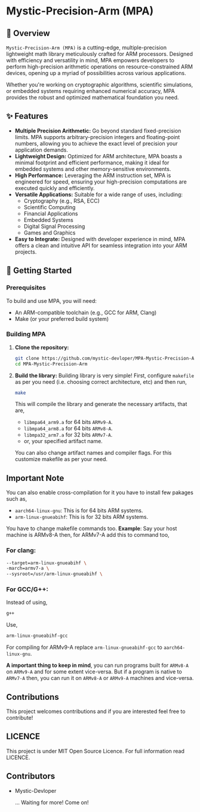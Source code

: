 # Mystic-Precision-Arm (MPA)

## 🌟 Overview

`Mystic-Precision-Arm (MPA)` is a cutting-edge, multiple-precision lightweight math library meticulously crafted for ARM processors. Designed with efficiency and versatility in mind, MPA empowers developers to perform high-precision arithmetic operations on resource-constrained ARM devices, opening up a myriad of possibilities across various applications.

Whether you're working on cryptographic algorithms, scientific simulations, or embedded systems requiring enhanced numerical accuracy, MPA provides the robust and optimized mathematical foundation you need.

## ✨ Features

* **Multiple Precision Arithmetic:** Go beyond standard fixed-precision limits. MPA supports arbitrary-precision integers and floating-point numbers, allowing you to achieve the exact level of precision your application demands.
* **Lightweight Design:** Optimized for ARM architecture, MPA boasts a minimal footprint and efficient performance, making it ideal for embedded systems and other memory-sensitive environments.
* **High Performance:** Leveraging the ARM instruction set, MPA is engineered for speed, ensuring your high-precision computations are executed quickly and efficiently.
* **Versatile Applications:** Suitable for a wide range of uses, including:
    * Cryptography (e.g., RSA, ECC)
    * Scientific Computing
    * Financial Applications
    * Embedded Systems
    * Digital Signal Processing
    * Games and Graphics
* **Easy to Integrate:** Designed with developer experience in mind, MPA offers a clean and intuitive API for seamless integration into your ARM projects.

## 🚀 Getting Started

### Prerequisites

To build and use MPA, you will need:

* An ARM-compatible toolchain (e.g., GCC for ARM, Clang)
* Make (or your preferred build system)

### Building MPA

1.  **Clone the repository:**
    ```bash
    git clone https://github.com/mystic-devloper/MPA-Mystic-Precision-Arm.git
    cd MPA-Mystic-Precision-Arm
    ```
2.  **Build the library:**
    Building library is very simple! First, configure `makefile` as per you need (i.e. choosing correct architecture, etc) and then run,
    ```bash
    make
    ```
    This will compile the library and generate the necessary artifacts, that are,
    * `libmpa64_arm9.a` for 64 bits `ARMv9-A`.
    * `libmpa64_arm8.a` for 64 bits `ARMv8-A`.
    * `libmpa32_arm7.a` for 32 bits `ARMv7-A`.
    * or, your specified artifact name.

    You can also change artifact names and compiler flags. For this customize makefile as per your need.

## Important Note
You can also enable cross-compilation for it you have to install few pakages such as,
  
  * `aarch64-linux-gnu`: This is for 64 bits ARM systems.
  * `arm-linux-gnueabihf`: This is for 32 bits ARM systems.

You have to change makefile commands too.
**Example**: Say your host machine is ARMv8-A then, for ARMv7-A add this to command too,
  ### For clang: 
  ```bash
  --target=arm-linux-gnueabihf \
  -march=armv7-a \
  --sysroot=/usr/arm-linux-gnueabihf \
  ```
  
  ### For GCC/G++:
  Instead of using,
  ```bash
  g++
  ```
  Use,
  ```bash
  arm-linux-gnueabihf-gcc
  ```
  
  For compiling for ARMv9-A replace `arm-linux-gnueabihf-gcc` to `aarch64-linux-gnu`.

**A important thing to keep in mind**, you can run programs built for `ARMv8-A` on `ARMv9-A` and for some extent vice-versa. But if a program is native to `ARMv7-A` then, you can run it on `ARMv8-A` or `ARMv9-A` machines and vice-versa.

## Contributions
This project welcomes contributions and if you are interested feel free to contribute!

## LICENCE
This project is under MIT Open Source Licence. For full information read LICENCE.

## Contributors
* Mystic-Devloper

  ... Waiting for more! Come on!
